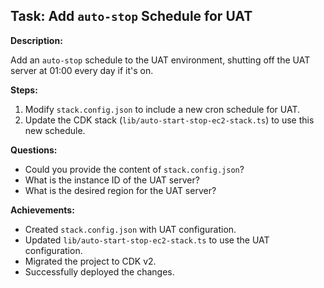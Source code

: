 ## Task: Add `auto-stop` Schedule for UAT

**Description:**

Add an `auto-stop` schedule to the UAT environment, shutting off the UAT server at 01:00 every day if it's on.

**Steps:**

1.  Modify `stack.config.json` to include a new cron schedule for UAT.
2.  Update the CDK stack (`lib/auto-start-stop-ec2-stack.ts`) to use this new schedule.

**Questions:**

*   Could you provide the content of `stack.config.json`?
*   What is the instance ID of the UAT server?
*   What is the desired region for the UAT server?

**Achievements:**

*   Created `stack.config.json` with UAT configuration.
*   Updated `lib/auto-start-stop-ec2-stack.ts` to use the UAT configuration.
*   Migrated the project to CDK v2.
*   Successfully deployed the changes.